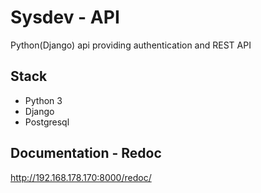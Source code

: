 # Sysdev - API

Python(Django) api providing authentication and REST API

## Stack

* Python 3
* Django
* Postgresql

## Documentation - Redoc

http://192.168.178.170:8000/redoc/
